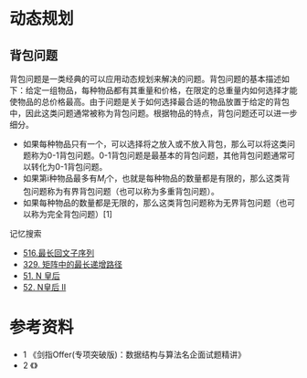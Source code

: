 
# 动态规划

## 背包问题
背包问题是一类经典的可以应用动态规划来解决的问题。背包问题的基本描述如下：给定一组物品，每种物品都有其重量和价格，在限定的总重量内如何选择才能使物品的总价格最高。由于问题是关于如何选择最合适的物品放置于给定的背包中，因此这类问题通常被称为背包问题。根据物品的特点，背包问题还可以进一步细分。
- 如果每种物品只有一个，可以选择将之放入或不放入背包，那么可以将这类问题称为0-1背包问题。0-1背包问题是最基本的背包问题，其他背包问题通常可以转化为0-1背包问题。
- 如果第i种物品最多有$M_i$个，也就是每种物品的数量都是有限的，那么这类背包问题称为有界背包问题（也可以称为多重背包问题）。
- 如果每种物品的数量都是无限的，那么这类背包问题称为无界背包问题（也可以称为完全背包问题）[1]


记忆搜索

- [516.最长回文子序列](https://leetcode-cn.com/problems/longest-palindromic-subsequence/)
- [329. 矩阵中的最长递增路径](https://leetcode-cn.com/problems/longest-increasing-path-in-a-matrix/)
- [51. N 皇后](https://leetcode-cn.com/problems/n-queens/)
- [52. N皇后 II](https://leetcode-cn.com/problems/n-queens-ii/)

# 参考资料
- 1 《剑指Offer(专项突破版)：数据结构与算法名企面试题精讲》
- 2 《》
